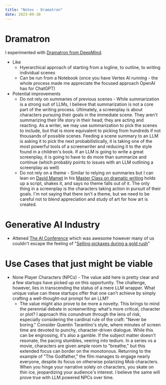 ```yaml
---
title: "Notes - Dramatron"
date: 2023-09-30
---
```


# Dramatron
I experimented with [Dramatron from DeepMind](https://www.deepmind.com/open-source/dramatron). 
- Like
  - Hyerarchical approach of starting from a logline, to outline, to writing individual scenes
  - Can be run from a Notebook (once you have Vertex AI running - the whole process made me appreciate the focused approach OpenAI has for ChatGPT) 
- Potential improvements
  - Do not rely on summaries of previous scenes - While summarization is a strong suit of LLMs, I believe that summarization is not a core part of the writing process. Ultimately, a screenplay is about characters pursuing their goals in the immediate scene. They aren't summarizing their life story in their head; they are acting and reacting. As a writer, we may use summarization to pick the scenes to include, but that is more equivalent to picking from hundreds if not thousands of possible scenes. Feeding a scene summary to an LLM is asking it to pick the next probabilistically, it is taking one of the most powerful tools of a screenwriter and reducing it to the style found in a children's book. If an LLM is going to write a great screenplay, it is going to have to do more than summarize and continue (which probably points to issues with an LLM outlining a screenplay as well)
  - Do not rely on a theme - Similar to relying on summaries but I can lean on [David Mamet](https://en.wikipedia.org/wiki/David_Mamet) in his [Master Class on dramatic writing](https://www.masterclass.com/classes/david-mamet-teaches-dramatic-writing) holds up a script, shakes it, and says no theme falls out of it. The only thing in a screenplay is the characters taking action in pursuit of their goals. I'm not saying that there isn't a theme, but we need to be careful not to blend appreciation and study of art for how art is created.

# Generative AI Industry
- Attened [The AI Conference](https://aiconference.com/) which was awesome however many of us couldn't escape the feeling of "[Selling pickaxes during a gold rush](https://cdixon.org/2011/02/05/selling-pickaxes-during-a-gold-rush)"

# Use Cases that just might be viable
- None Player Characters (NPCs) - The value add here is pretty clear and a few startups have picked up on this opportunity. The challenge, however, lies in transcending the status of a mere LLM wrapper. What unique value can these startups offer that one can't achieve by simply crafting a well-thought-out prompt for an LLM?
  - The value might also prove to be more a novelty. This brings to mind the perennial debate in screenwriting: what's more critical, character or plot? I approach this conundrum through the lens of risk, especially considering the cardinal rule of the craft: "Never be boring." Consider Quentin Tarantino's style, where minutes of screen time are devoted to punchy, character-driven dialogue. While this can be engrossing, it's also a gamble. If the subject matter doesn't resonate, the pacing stumbles, veering into tedium. In a series vs a movie, characters are given ample room to "breathe," but this extended focus can border on the monotonous. Returning to the example of "The Godfather," the film manages to engage nearly everyone, despite its focus on otherwise polarizing Mob characters. When you hinge your narrative solely on characters, you skate on thin ice, jeopardizing your audience's interest. I believe the same will prove true with LLM powered NPCs over time.
